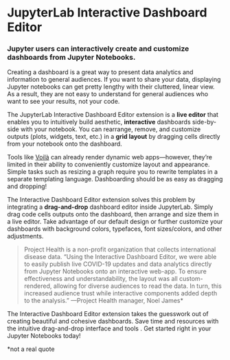 
# JupyterLab Interactive Dashboard Editor

### Jupyter users can interactively create and customize dashboards from Jupyter Notebooks.

Creating a dashboard is a great way to present data analytics and information to general audiences. If you want to share your data, displaying Jupyter notebooks can get pretty lengthy with their cluttered, linear view. As a result, they are not easy to understand for general audiences who want to see your results, not your code.

  

The JupyterLab Interactive Dashboard Editor extension is a **live editor** that enables you to intuitively build aesthetic, **interactive** dashboards side-by-side with your notebook. You can rearrange, remove, and customize outputs (plots, widgets, text, etc.) in a **grid layout** by dragging cells directly from your notebook onto the dashboard.

  

Tools like [Voilà](https://github.com/voila-dashboards/voila) can already render dynamic web apps—however, they’re limited in their ability to conveniently customize layout and appearance. Simple tasks such as resizing a graph require you to rewrite templates in a separate templating language. Dashboarding should be as easy as dragging and dropping!

  

The Interactive Dashboard Editor extension solves this problem by integrating a **drag-and-drop** dashboard editor inside JupyterLab. Simply drag code cells outputs onto the dashboard, then arrange and size them in a live editor. Take advantage of our default design or further customize your dashboards with background colors, typefaces, font sizes/colors, and other adjustments.

  

> Project Health is a non-profit organization that collects international disease data. “Using the Interactive Dashboard Editor, we were able to easily publish live COVID-19 updates and data analytics directly from Jupyter Notebooks onto an interactive web-app. To ensure effectiveness and understandability, the layout was all custom-rendered, allowing for diverse audiences to read the data. In turn, this increased audience trust while interactive components added depth to the analysis.”
—Project Health manager, Noel James*

The Interactive Dashboard Editor extension takes the guesswork out of creating beautiful and cohesive dashboards. Save time and resources with the intuitive drag-and-drop interface and tools . Get started right in your Jupyter Notebooks today!

*not a real quote
